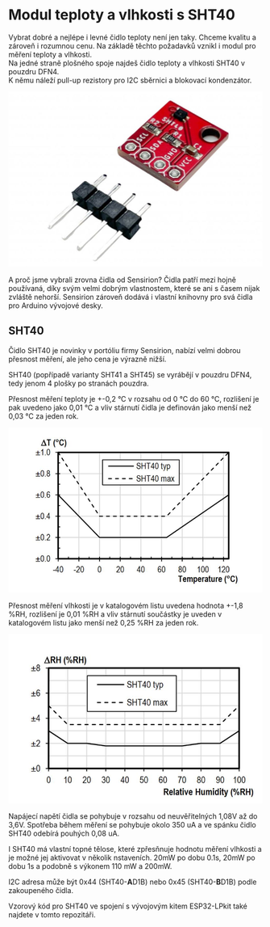 # Modul teploty a vlhkosti s SHT40
Vybrat dobré a nejlépe i levné čidlo teploty není jen taky. Chceme kvalitu a zároveň i rozumnou cenu. 
Na základě těchto požadavků vznikl i modul pro měření teploty a vlhkosti.</br>
Na jedné straně plošného spoje najdeš čidlo teploty a vlhkosti SHT40 v pouzdru DFN4. </br>
K němu náleží pull-up rezistory pro I2C sběrnici a blokovací kondenzátor. </br>

![Osazený modul](https://github.com/LaskaKit/Temp-HumSensor-SHTxx/blob/main/images/sht40.JPG)

A proč jsme vybrali zrovna čidla od Sensirion?
Čidla patří mezi hojně používaná, díky svým velmi dobrým vlastnostem, které se ani s časem nijak zvláště nehorší.
Sensirion zároveň dodává i vlastní knihovny pro svá čidla pro Arduino vývojové desky. 

## SHT40
Čidlo SHT40 je novinky v portóliu firmy Sensirion, nabízí velmi dobrou přesnost měření, ale jeho cena je výrazně nižší.

SHT40 (popřípadě varianty SHT41 a SHT45) se vyrábějí v pouzdru DFN4, tedy jenom 4 plošky po stranách pouzdra. 

Přesnost měření teploty je +-0,2 °C v rozsahu od 0 °C do 60 °C, rozlišení je pak uvedeno jako 0,01 °C a vliv stárnutí čidla je definován jako menší než 0,03 °C za jeden rok. 

![SHT31 - graf teploty](https://github.com/LaskaKit/Temp-HumSensor-SHTxx/blob/main/images/SHT40temp.JPG)

Přesnost měření vlhkosti je v katalogovém listu uvedena hodnota +-1,8 %RH, rozlišení je 0,01 %RH a vliv stárnutí součástky je uveden v katalogovém listu jako menší než 0,25 %RH za jeden rok.

![SHT31 - graf teploty](https://github.com/LaskaKit/Temp-HumSensor-SHTxx/blob/main/images/SHT40hum.JPG)

Napájecí napětí čidla se pohybuje v rozsahu od neuvěřitelných 1,08V až do 3,6V. 
Spotřeba během měření se pohybuje okolo 350 uA a ve spánku čidlo SHT40 odebírá pouhých 0,08 uA. 

I SHT40 má vlastní topné tělose, které zpřesňnuje hodnotu měření vlhkosti a je možné jej aktivovat v několik nstaveních.
20mW po dobu 0.1s, 20mW po dobu 1s
a podobně s výkonem 110 mW a 200mW. 

I2C adresa může být 0x44 (SHT40-**A**D1B) nebo 0x45 (SHT40-**B**D1B) podle zakoupeného čidla. 

Vzorový kód pro SHT40 ve spojení s vývojovým kitem ESP32-LPkit také najdete v tomto repozitáři.
